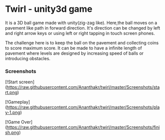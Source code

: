 # Twirl - unity3d game

It is a 3D ball game made with unity(zig-zag like). Here,the ball moves on a pavement like path in forward direction. It's direction can be changed by left and right arrow keys or using left or right tapping in touch screen phones. 

The challenge here is to keep the ball on the pavement and collecting coins to score maximum score. It can be made to have a infinite length of pavement where levels are designed by increasing speed of balls or introducing obstacles. 

### Screenshots

[!Start screen] (https://raw.githubusercontent.com/Ananthakr/twirl/master/Screenshots/start.png)

[!Gameplay] (https://raw.githubusercontent.com/Ananthakr/twirl/master/Screenshots/play-1.png)

[!Game Over] (https://raw.githubusercontent.com/Ananthakr/twirl/master/Screenshots/finish.png)


